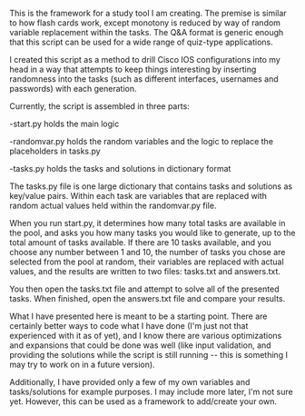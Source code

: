 This is the framework for a study tool I am creating. The premise is similar
to how flash cards work, except monotony is reduced by way of random
variable replacement within the tasks. The Q&A format is generic enough
that this script can be used for a wide range of quiz-type applications.

I created this script as a method to drill Cisco IOS configurations into
my head in a way that attempts to keep things interesting by inserting
randomness into the tasks (such as different interfaces, usernames and
passwords) with each generation.

Currently, the script is assembled in three parts:

-start.py holds the main logic

-randomvar.py holds the random variables and the logic to replace the 
  placeholders in tasks.py

-tasks.py holds the tasks and solutions in dictionary format

The tasks.py file is one large dictionary that contains tasks and solutions 
as key/value pairs. Within each task are variables that are replaced with
random actual values held within the randomvar.py file.

When you run start.py, it determines how many total tasks are available in
the pool, and asks you how many tasks you would like to generate, up to the
total amount of tasks available. If there are 10 tasks available, and you
choose any number between 1 and 10, the number of tasks you chose are selected
from the pool at random, their variables are replaced with actual values,
and the results are written to two files: tasks.txt and answers.txt.

You then open the tasks.txt file and attempt to solve all of the presented
tasks. When finished, open the answers.txt file and compare your results.

What I have presented here is meant to be a starting point. There are certainly
better ways to code what I have done (I'm just not that experienced with it
as of yet), and I know there are various optimizations and expansions that could
be done was well (like input validation, and providing the solutions while
the script is still running -- this is something I may try to work on in a
future version).

Additionally, I have provided only a few of my own variables and tasks/solutions
for example purposes. I may include more later, I'm not sure yet. However, 
this can be used as a framework to add/create your own.
